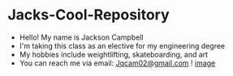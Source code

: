 # Jacks-Cool-Repository
- Hello! My name is Jackson Campbell
- I'm taking this class as an elective for my engineering degree
- My hobbies include weightlifting, skateboarding, and art
- You can reach me via email: Jqcam02@gmail.com
! [image](https://github.com/AtomikVomit/Jacks-Cool-Repository/blob/main/linux-linux-users.gif)
